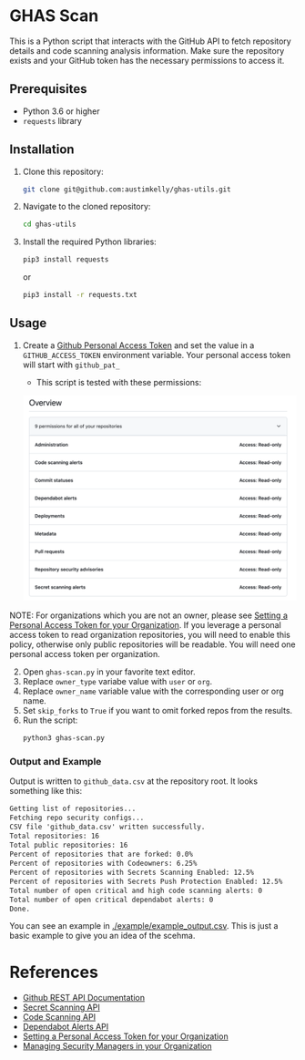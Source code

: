# GHAS Scan

This is a Python script that interacts with the GitHub API to fetch repository details and code scanning analysis information.
Make sure the repository exists and your GitHub token has the necessary permissions to access it.

## Prerequisites

- Python 3.6 or higher
- `requests` library

## Installation

1. Clone this repository:
    ```bash
    git clone git@github.com:austimkelly/ghas-utils.git
    ```
2. Navigate to the cloned repository:
    ```bash
    cd ghas-utils
    ```
3. Install the required Python libraries:
    ```bash
    pip3 install requests
    ```
    or

     ```bash
    pip3 install -r requests.txt
    ```   

## Usage

1. Create a [Github Personal Access Token](https://docs.github.com/en/enterprise-server@3.6/authentication/keeping-your-account-and-data-secure/managing-your-personal-access-tokens) and set the value in a `GITHUB_ACCESS_TOKEN` environment variable. Your personal access token will start with `github_pat_`
    * This script is tested with these permissions:

    ![Permissions](./doc/gh_pat_permissions.png)

NOTE: For organizations which you are not an owner, please see [Setting a Personal Access Token for your Organization](https://docs.github.com/en/organizations/managing-programmatic-access-to-your-organization/setting-a-personal-access-token-policy-for-your-organization). If you leverage a personal access token to read organization repositories, you will need to enable this policy, otherwise only public repositories will be readable. You will need one personal access token per organization.

2. Open `ghas-scan.py` in your favorite text editor.
3. Replace `owner_type` variabe value with `user` or `org`. 
4. Replace `owner_name` variable value with the corresponding user or org name.
5. Set `skip_forks` to `True` if you want to omit forked repos from the results.
6. Run the script:
    ```bash
    python3 ghas-scan.py
    ```

### Output and Example

Output is written to `github_data.csv` at the repository root.  It looks something like this:

```
Getting list of repositories...
Fetching repo security configs...
CSV file 'github_data.csv' written successfully.
Total repositories: 16
Total public repositories: 16
Percent of repositories that are forked: 0.0%
Percent of repositories with Codeowners: 6.25%
Percent of repositories with Secrets Scanning Enabled: 12.5%
Percent of repositories with Secrets Push Protection Enabled: 12.5%
Total number of open critical and high code scanning alerts: 0
Total number of open critical dependabot alerts: 0
Done.
```


You can see an example in [./example/example_output.csv](./example/example_output.csv). This is just a basic example to give you an idea of the scehma.

# References

* [Github REST API Documentation](https://docs.github.com/en/rest)
* [Secret Scanning API](https://docs.github.com/en/rest/secret-scanning/secret-scanning)
* [Code Scanning API](https://docs.github.com/en/rest/code-scanning/code-scanning)
* [Dependabot Alerts API](https://docs.github.com/en/rest/dependabot/alerts)
* [Setting a Personal Access Token for your Organization](https://docs.github.com/en/organizations/managing-programmatic-access-to-your-organization/setting-a-personal-access-token-policy-for-your-organization)
* [Managing Security Managers in your Organization](https://docs.github.com/en/organizations/managing-peoples-access-to-your-organization-with-roles/managing-security-managers-in-your-organization)
